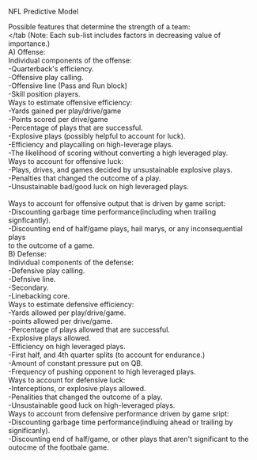 NFL Predictive Model

Possible features that determine the strength of a team:<br/></tab
(Note: Each sub-list includes factors in decreasing value of importance.)<br/>
	A) Offense:<br/>
	  Individual components of the offense:<br/>
                      -Quarterback's efficiency.<br/>
		  -Offensive play calling.<br/>
		  -Offensive line (Pass and Run block)<br/>
		  -Skill position players. <br/>
	  Ways to estimate offensive efficiency:<br/>
		  -Yards gained per play/drive/game<br/>
		  -Points scored per drive/game<br/>
		  -Percentage of plays that are successful.<br/>
		  -Explosive plays (possibly helpful to account for luck).<br/>
		  -Efficiency and playcalling on high-leverage plays.<br/>
		  -The likelihood of scoring without converting a high leveraged play.<br/>
	  Ways to account for offensive luck: <br/>
		  -Plays, drives, and games decided by unsustainable explosive plays.<br/> 
		  -Penalties that changed the outcome of a play.<br/>
		  -Unsustainable bad/good luck on high leveraged plays. <br/>	  
	  Ways to account for offensive output that is driven by game script:<br/>
		  -Discounting garbage time performance(including when trailing signficantly).<br/>
		  -Discounting end of half/game plays, hail marys,  or any inconsequential plays <br/>
		   to the outcome of a game. <br/>
	B) Defense:<br/>
		Individual components of the defense: <br/>
		  -Defensive play calling.<br/>
		  -Defnsive line.<br/>
		  -Secondary.<br/>
		  -Linebacking core.<br/>
		Ways to estimate defensive efficiency: <br/>
		  -Yards allowed per play/drive/game.<br/>
		  -points allowed per drive/game.<br/>
		  -Percentage of plays allowed that are successful. <br/>
		  -Explosive plays allowed.<br/>
		  -Efficiency on high leveraged plays. <br/>
	      -First half, and 4th quarter splits (to account for endurance.)<br/>
		  -Amount of constant pressure put on QB. <br/>
		  -Frequency of pushing opponent to high leveraged plays.<br/>
		Ways to account for defensive luck:<br/>
		  -Interceptions, or explosive plays allowed. <br/>
		  -Penalities that changed the outcome of a play. <br/>
		  -Unsustainable good luck on high-leveraged plays. <br/>
		Ways to account from defensive performance driven by game sript:<br/>
		  -Discounting garbage time performance(indluing ahead or trailing by significanly).<br/>
		  -Discounting end of half/game, or other plays that aren't significant to the <br/>
		   outocme of the footbale game. 
		   
		  
			
		    
		   
		   
			
		
		  
		  
		  
		  
		 

